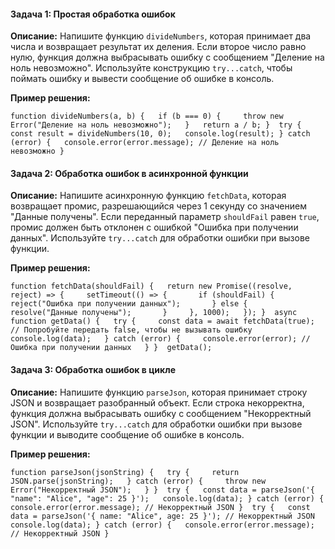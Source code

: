 #### Задача 1: Простая обработка ошибок

**Описание:** Напишите функцию `divideNumbers`, которая принимает два числа и возвращает результат их деления. Если второе число равно нулю, функция должна выбрасывать ошибку с сообщением "Деление на ноль невозможно". Используйте конструкцию `try...catch`, чтобы поймать ошибку и вывести сообщение об ошибке в консоль.

**Пример решения:**

`function divideNumbers(a, b) {   if (b === 0) {     throw new Error("Деление на ноль невозможно");   }   return a / b; }  try {   const result = divideNumbers(10, 0);   console.log(result); } catch (error) {   console.error(error.message); // Деление на ноль невозможно }`

#### Задача 2: Обработка ошибок в асинхронной функции

**Описание:** Напишите асинхронную функцию `fetchData`, которая возвращает промис, разрешающийся через 1 секунду со значением "Данные получены". Если переданный параметр `shouldFail` равен `true`, промис должен быть отклонен с ошибкой "Ошибка при получении данных". Используйте `try...catch` для обработки ошибки при вызове функции.

**Пример решения:**

`function fetchData(shouldFail) {   return new Promise((resolve, reject) => {     setTimeout(() => {       if (shouldFail) {         reject("Ошибка при получении данных");       } else {         resolve("Данные получены");       }     }, 1000);   }); }  async function getData() {   try {     const data = await fetchData(true); // Попробуйте передать false, чтобы не вызывать ошибку     console.log(data);   } catch (error) {     console.error(error); // Ошибка при получении данных   } }  getData();`

#### Задача 3: Обработка ошибок в цикле

**Описание:** Напишите функцию `parseJson`, которая принимает строку JSON и возвращает разобранный объект. Если строка некорректна, функция должна выбрасывать ошибку с сообщением "Некорректный JSON". Используйте `try...catch` для обработки ошибки при вызове функции и выводите сообщение об ошибке в консоль.

**Пример решения:**

`function parseJson(jsonString) {   try {     return JSON.parse(jsonString);   } catch (error) {     throw new Error("Некорректный JSON");   } }  try {   const data = parseJson('{ "name": "Alice", "age": 25 }');   console.log(data); } catch (error) {   console.error(error.message); // Некорректный JSON }  try {   const data = parseJson('{ name: "Alice", age: 25 }'); // Некорректный JSON   console.log(data); } catch (error) {   console.error(error.message); // Некорректный JSON }`